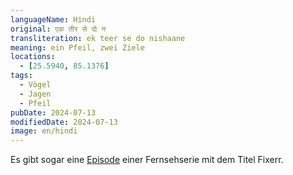 ```yaml
---
languageName: Hindi
original: एक तीर से दो न
transliteration: ek teer se do nishaane
meaning: ein Pfeil, zwei Ziele
locations:
  - [25.5940, 85.1376]
tags:
  - Vögel
  - Jagen
  - Pfeil
pubDate: 2024-07-13
modifiedDate: 2024-07-13
image: en/hindi
---
```


Es gibt sogar eine [Episode](https://www.imdb.com/title/tt11173420/) einer Fernsehserie mit dem Titel Fixerr.
